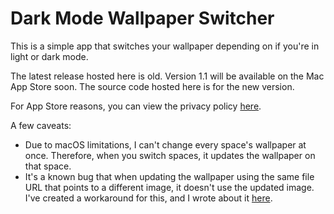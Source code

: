 # Dark Mode Wallpaper Switcher

This is a simple app that switches your wallpaper depending on if you're in light or dark mode.

The latest release hosted here is old. Version 1.1 will be available on the Mac App Store soon. The source code hosted here is for the new version.

For App Store reasons, you can view the privacy policy [here](placeholder://).

A few caveats:

* Due to macOS limitations, I can't change every space's wallpaper at once. Therefore, when you switch spaces, it updates the wallpaper on that space.
* It's a known bug that when updating the wallpaper using the same file URL that points to a different image, it doesn't use the updated image. I've created a workaround for this, and I wrote about it [here](https://micro.jwhamilton.co/2019/11/15/link-updating-wallpaper.html).